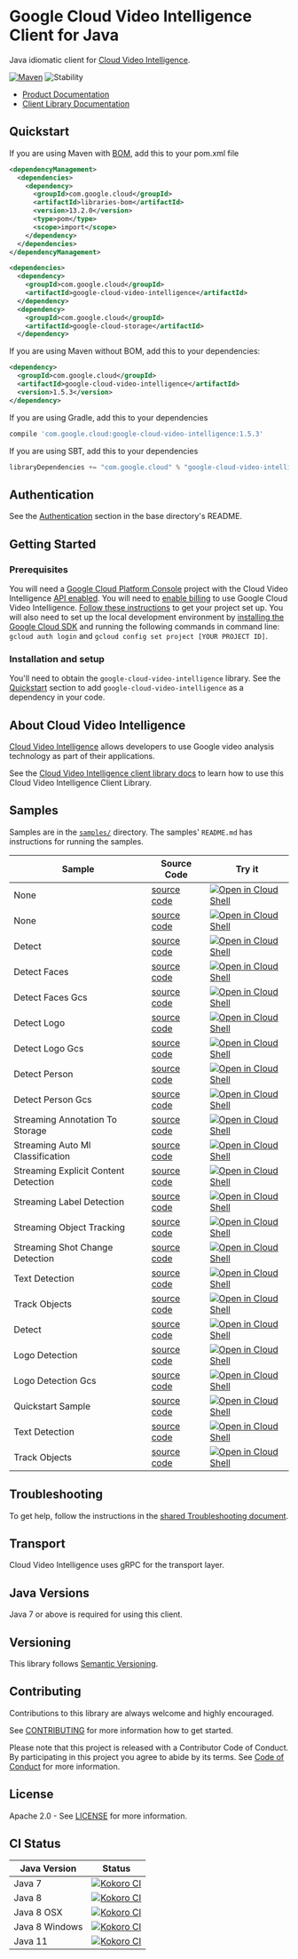 # Google Cloud Video Intelligence Client for Java

Java idiomatic client for [Cloud Video Intelligence][product-docs].

[![Maven][maven-version-image]][maven-version-link]
![Stability][stability-image]

- [Product Documentation][product-docs]
- [Client Library Documentation][javadocs]

## Quickstart

If you are using Maven with [BOM][libraries-bom], add this to your pom.xml file
```xml
<dependencyManagement>
  <dependencies>
    <dependency>
      <groupId>com.google.cloud</groupId>
      <artifactId>libraries-bom</artifactId>
      <version>13.2.0</version>
      <type>pom</type>
      <scope>import</scope>
    </dependency>
  </dependencies>
</dependencyManagement>

<dependencies>
  <dependency>
    <groupId>com.google.cloud</groupId>
    <artifactId>google-cloud-video-intelligence</artifactId>
  </dependency>
  <dependency>
    <groupId>com.google.cloud</groupId>
    <artifactId>google-cloud-storage</artifactId>
  </dependency>

```

If you are using Maven without BOM, add this to your dependencies:

```xml
<dependency>
  <groupId>com.google.cloud</groupId>
  <artifactId>google-cloud-video-intelligence</artifactId>
  <version>1.5.3</version>
</dependency>

```

If you are using Gradle, add this to your dependencies
```Groovy
compile 'com.google.cloud:google-cloud-video-intelligence:1.5.3'
```
If you are using SBT, add this to your dependencies
```Scala
libraryDependencies += "com.google.cloud" % "google-cloud-video-intelligence" % "1.5.3"
```

## Authentication

See the [Authentication][authentication] section in the base directory's README.

## Getting Started

### Prerequisites

You will need a [Google Cloud Platform Console][developer-console] project with the Cloud Video Intelligence [API enabled][enable-api].
You will need to [enable billing][enable-billing] to use Google Cloud Video Intelligence.
[Follow these instructions][create-project] to get your project set up. You will also need to set up the local development environment by
[installing the Google Cloud SDK][cloud-sdk] and running the following commands in command line:
`gcloud auth login` and `gcloud config set project [YOUR PROJECT ID]`.

### Installation and setup

You'll need to obtain the `google-cloud-video-intelligence` library.  See the [Quickstart](#quickstart) section
to add `google-cloud-video-intelligence` as a dependency in your code.

## About Cloud Video Intelligence


[Cloud Video Intelligence][product-docs] allows developers to use Google video analysis technology as part of their applications.

See the [Cloud Video Intelligence client library docs][javadocs] to learn how to
use this Cloud Video Intelligence Client Library.





## Samples

Samples are in the [`samples/`](https://github.com/googleapis/java-video-intelligence/tree/master/samples) directory. The samples' `README.md`
has instructions for running the samples.

| Sample                      | Source Code                       | Try it |
| --------------------------- | --------------------------------- | ------ |
| None | [source code](https://github.com/googleapis/java-video-intelligence/blob/master/samples/generated/src/main/java/com/google/cloud/examples/videointelligence/v1p3beta1/VideoDetectLogoBeta.java) | [![Open in Cloud Shell][shell_img]](https://console.cloud.google.com/cloudshell/open?git_repo=https://github.com/googleapis/java-video-intelligence&page=editor&open_in_editor=samples/generated/src/main/java/com/google/cloud/examples/videointelligence/v1p3beta1/VideoDetectLogoBeta.java) |
| None | [source code](https://github.com/googleapis/java-video-intelligence/blob/master/samples/generated/src/main/java/com/google/cloud/examples/videointelligence/v1p3beta1/VideoDetectLogoGcsBeta.java) | [![Open in Cloud Shell][shell_img]](https://console.cloud.google.com/cloudshell/open?git_repo=https://github.com/googleapis/java-video-intelligence&page=editor&open_in_editor=samples/generated/src/main/java/com/google/cloud/examples/videointelligence/v1p3beta1/VideoDetectLogoGcsBeta.java) |
| Detect | [source code](https://github.com/googleapis/java-video-intelligence/blob/master/samples/snippets/src/main/java/beta/video/Detect.java) | [![Open in Cloud Shell][shell_img]](https://console.cloud.google.com/cloudshell/open?git_repo=https://github.com/googleapis/java-video-intelligence&page=editor&open_in_editor=samples/snippets/src/main/java/beta/video/Detect.java) |
| Detect Faces | [source code](https://github.com/googleapis/java-video-intelligence/blob/master/samples/snippets/src/main/java/beta/video/DetectFaces.java) | [![Open in Cloud Shell][shell_img]](https://console.cloud.google.com/cloudshell/open?git_repo=https://github.com/googleapis/java-video-intelligence&page=editor&open_in_editor=samples/snippets/src/main/java/beta/video/DetectFaces.java) |
| Detect Faces Gcs | [source code](https://github.com/googleapis/java-video-intelligence/blob/master/samples/snippets/src/main/java/beta/video/DetectFacesGcs.java) | [![Open in Cloud Shell][shell_img]](https://console.cloud.google.com/cloudshell/open?git_repo=https://github.com/googleapis/java-video-intelligence&page=editor&open_in_editor=samples/snippets/src/main/java/beta/video/DetectFacesGcs.java) |
| Detect Logo | [source code](https://github.com/googleapis/java-video-intelligence/blob/master/samples/snippets/src/main/java/beta/video/DetectLogo.java) | [![Open in Cloud Shell][shell_img]](https://console.cloud.google.com/cloudshell/open?git_repo=https://github.com/googleapis/java-video-intelligence&page=editor&open_in_editor=samples/snippets/src/main/java/beta/video/DetectLogo.java) |
| Detect Logo Gcs | [source code](https://github.com/googleapis/java-video-intelligence/blob/master/samples/snippets/src/main/java/beta/video/DetectLogoGcs.java) | [![Open in Cloud Shell][shell_img]](https://console.cloud.google.com/cloudshell/open?git_repo=https://github.com/googleapis/java-video-intelligence&page=editor&open_in_editor=samples/snippets/src/main/java/beta/video/DetectLogoGcs.java) |
| Detect Person | [source code](https://github.com/googleapis/java-video-intelligence/blob/master/samples/snippets/src/main/java/beta/video/DetectPerson.java) | [![Open in Cloud Shell][shell_img]](https://console.cloud.google.com/cloudshell/open?git_repo=https://github.com/googleapis/java-video-intelligence&page=editor&open_in_editor=samples/snippets/src/main/java/beta/video/DetectPerson.java) |
| Detect Person Gcs | [source code](https://github.com/googleapis/java-video-intelligence/blob/master/samples/snippets/src/main/java/beta/video/DetectPersonGcs.java) | [![Open in Cloud Shell][shell_img]](https://console.cloud.google.com/cloudshell/open?git_repo=https://github.com/googleapis/java-video-intelligence&page=editor&open_in_editor=samples/snippets/src/main/java/beta/video/DetectPersonGcs.java) |
| Streaming Annotation To Storage | [source code](https://github.com/googleapis/java-video-intelligence/blob/master/samples/snippets/src/main/java/beta/video/StreamingAnnotationToStorage.java) | [![Open in Cloud Shell][shell_img]](https://console.cloud.google.com/cloudshell/open?git_repo=https://github.com/googleapis/java-video-intelligence&page=editor&open_in_editor=samples/snippets/src/main/java/beta/video/StreamingAnnotationToStorage.java) |
| Streaming Auto Ml Classification | [source code](https://github.com/googleapis/java-video-intelligence/blob/master/samples/snippets/src/main/java/beta/video/StreamingAutoMlClassification.java) | [![Open in Cloud Shell][shell_img]](https://console.cloud.google.com/cloudshell/open?git_repo=https://github.com/googleapis/java-video-intelligence&page=editor&open_in_editor=samples/snippets/src/main/java/beta/video/StreamingAutoMlClassification.java) |
| Streaming Explicit Content Detection | [source code](https://github.com/googleapis/java-video-intelligence/blob/master/samples/snippets/src/main/java/beta/video/StreamingExplicitContentDetection.java) | [![Open in Cloud Shell][shell_img]](https://console.cloud.google.com/cloudshell/open?git_repo=https://github.com/googleapis/java-video-intelligence&page=editor&open_in_editor=samples/snippets/src/main/java/beta/video/StreamingExplicitContentDetection.java) |
| Streaming Label Detection | [source code](https://github.com/googleapis/java-video-intelligence/blob/master/samples/snippets/src/main/java/beta/video/StreamingLabelDetection.java) | [![Open in Cloud Shell][shell_img]](https://console.cloud.google.com/cloudshell/open?git_repo=https://github.com/googleapis/java-video-intelligence&page=editor&open_in_editor=samples/snippets/src/main/java/beta/video/StreamingLabelDetection.java) |
| Streaming Object Tracking | [source code](https://github.com/googleapis/java-video-intelligence/blob/master/samples/snippets/src/main/java/beta/video/StreamingObjectTracking.java) | [![Open in Cloud Shell][shell_img]](https://console.cloud.google.com/cloudshell/open?git_repo=https://github.com/googleapis/java-video-intelligence&page=editor&open_in_editor=samples/snippets/src/main/java/beta/video/StreamingObjectTracking.java) |
| Streaming Shot Change Detection | [source code](https://github.com/googleapis/java-video-intelligence/blob/master/samples/snippets/src/main/java/beta/video/StreamingShotChangeDetection.java) | [![Open in Cloud Shell][shell_img]](https://console.cloud.google.com/cloudshell/open?git_repo=https://github.com/googleapis/java-video-intelligence&page=editor&open_in_editor=samples/snippets/src/main/java/beta/video/StreamingShotChangeDetection.java) |
| Text Detection | [source code](https://github.com/googleapis/java-video-intelligence/blob/master/samples/snippets/src/main/java/beta/video/TextDetection.java) | [![Open in Cloud Shell][shell_img]](https://console.cloud.google.com/cloudshell/open?git_repo=https://github.com/googleapis/java-video-intelligence&page=editor&open_in_editor=samples/snippets/src/main/java/beta/video/TextDetection.java) |
| Track Objects | [source code](https://github.com/googleapis/java-video-intelligence/blob/master/samples/snippets/src/main/java/beta/video/TrackObjects.java) | [![Open in Cloud Shell][shell_img]](https://console.cloud.google.com/cloudshell/open?git_repo=https://github.com/googleapis/java-video-intelligence&page=editor&open_in_editor=samples/snippets/src/main/java/beta/video/TrackObjects.java) |
| Detect | [source code](https://github.com/googleapis/java-video-intelligence/blob/master/samples/snippets/src/main/java/com/example/video/Detect.java) | [![Open in Cloud Shell][shell_img]](https://console.cloud.google.com/cloudshell/open?git_repo=https://github.com/googleapis/java-video-intelligence&page=editor&open_in_editor=samples/snippets/src/main/java/com/example/video/Detect.java) |
| Logo Detection | [source code](https://github.com/googleapis/java-video-intelligence/blob/master/samples/snippets/src/main/java/com/example/video/LogoDetection.java) | [![Open in Cloud Shell][shell_img]](https://console.cloud.google.com/cloudshell/open?git_repo=https://github.com/googleapis/java-video-intelligence&page=editor&open_in_editor=samples/snippets/src/main/java/com/example/video/LogoDetection.java) |
| Logo Detection Gcs | [source code](https://github.com/googleapis/java-video-intelligence/blob/master/samples/snippets/src/main/java/com/example/video/LogoDetectionGcs.java) | [![Open in Cloud Shell][shell_img]](https://console.cloud.google.com/cloudshell/open?git_repo=https://github.com/googleapis/java-video-intelligence&page=editor&open_in_editor=samples/snippets/src/main/java/com/example/video/LogoDetectionGcs.java) |
| Quickstart Sample | [source code](https://github.com/googleapis/java-video-intelligence/blob/master/samples/snippets/src/main/java/com/example/video/QuickstartSample.java) | [![Open in Cloud Shell][shell_img]](https://console.cloud.google.com/cloudshell/open?git_repo=https://github.com/googleapis/java-video-intelligence&page=editor&open_in_editor=samples/snippets/src/main/java/com/example/video/QuickstartSample.java) |
| Text Detection | [source code](https://github.com/googleapis/java-video-intelligence/blob/master/samples/snippets/src/main/java/com/example/video/TextDetection.java) | [![Open in Cloud Shell][shell_img]](https://console.cloud.google.com/cloudshell/open?git_repo=https://github.com/googleapis/java-video-intelligence&page=editor&open_in_editor=samples/snippets/src/main/java/com/example/video/TextDetection.java) |
| Track Objects | [source code](https://github.com/googleapis/java-video-intelligence/blob/master/samples/snippets/src/main/java/com/example/video/TrackObjects.java) | [![Open in Cloud Shell][shell_img]](https://console.cloud.google.com/cloudshell/open?git_repo=https://github.com/googleapis/java-video-intelligence&page=editor&open_in_editor=samples/snippets/src/main/java/com/example/video/TrackObjects.java) |



## Troubleshooting

To get help, follow the instructions in the [shared Troubleshooting document][troubleshooting].

## Transport

Cloud Video Intelligence uses gRPC for the transport layer.

## Java Versions

Java 7 or above is required for using this client.

## Versioning


This library follows [Semantic Versioning](http://semver.org/).


## Contributing


Contributions to this library are always welcome and highly encouraged.

See [CONTRIBUTING][contributing] for more information how to get started.

Please note that this project is released with a Contributor Code of Conduct. By participating in
this project you agree to abide by its terms. See [Code of Conduct][code-of-conduct] for more
information.

## License

Apache 2.0 - See [LICENSE][license] for more information.

## CI Status

Java Version | Status
------------ | ------
Java 7 | [![Kokoro CI][kokoro-badge-image-1]][kokoro-badge-link-1]
Java 8 | [![Kokoro CI][kokoro-badge-image-2]][kokoro-badge-link-2]
Java 8 OSX | [![Kokoro CI][kokoro-badge-image-3]][kokoro-badge-link-3]
Java 8 Windows | [![Kokoro CI][kokoro-badge-image-4]][kokoro-badge-link-4]
Java 11 | [![Kokoro CI][kokoro-badge-image-5]][kokoro-badge-link-5]

[product-docs]: https://cloud.google.com/video-intelligence/docs/
[javadocs]: https://googleapis.dev/java/google-cloud-video-intelligence/latest/
[kokoro-badge-image-1]: http://storage.googleapis.com/cloud-devrel-public/java/badges/java-video-intelligence/java7.svg
[kokoro-badge-link-1]: http://storage.googleapis.com/cloud-devrel-public/java/badges/java-video-intelligence/java7.html
[kokoro-badge-image-2]: http://storage.googleapis.com/cloud-devrel-public/java/badges/java-video-intelligence/java8.svg
[kokoro-badge-link-2]: http://storage.googleapis.com/cloud-devrel-public/java/badges/java-video-intelligence/java8.html
[kokoro-badge-image-3]: http://storage.googleapis.com/cloud-devrel-public/java/badges/java-video-intelligence/java8-osx.svg
[kokoro-badge-link-3]: http://storage.googleapis.com/cloud-devrel-public/java/badges/java-video-intelligence/java8-osx.html
[kokoro-badge-image-4]: http://storage.googleapis.com/cloud-devrel-public/java/badges/java-video-intelligence/java8-win.svg
[kokoro-badge-link-4]: http://storage.googleapis.com/cloud-devrel-public/java/badges/java-video-intelligence/java8-win.html
[kokoro-badge-image-5]: http://storage.googleapis.com/cloud-devrel-public/java/badges/java-video-intelligence/java11.svg
[kokoro-badge-link-5]: http://storage.googleapis.com/cloud-devrel-public/java/badges/java-video-intelligence/java11.html
[stability-image]: https://img.shields.io/badge/stability-ga-green
[maven-version-image]: https://img.shields.io/maven-central/v/com.google.cloud/google-cloud-video-intelligence.svg
[maven-version-link]: https://search.maven.org/search?q=g:com.google.cloud%20AND%20a:google-cloud-video-intelligence&core=gav
[authentication]: https://github.com/googleapis/google-cloud-java#authentication
[developer-console]: https://console.developers.google.com/
[create-project]: https://cloud.google.com/resource-manager/docs/creating-managing-projects
[cloud-sdk]: https://cloud.google.com/sdk/
[troubleshooting]: https://github.com/googleapis/google-cloud-common/blob/master/troubleshooting/readme.md#troubleshooting
[contributing]: https://github.com/googleapis/java-video-intelligence/blob/master/CONTRIBUTING.md
[code-of-conduct]: https://github.com/googleapis/java-video-intelligence/blob/master/CODE_OF_CONDUCT.md#contributor-code-of-conduct
[license]: https://github.com/googleapis/java-video-intelligence/blob/master/LICENSE
[enable-billing]: https://cloud.google.com/apis/docs/getting-started#enabling_billing
[enable-api]: https://console.cloud.google.com/flows/enableapi?apiid=videointelligence.googleapis.com
[libraries-bom]: https://github.com/GoogleCloudPlatform/cloud-opensource-java/wiki/The-Google-Cloud-Platform-Libraries-BOM
[shell_img]: https://gstatic.com/cloudssh/images/open-btn.png
